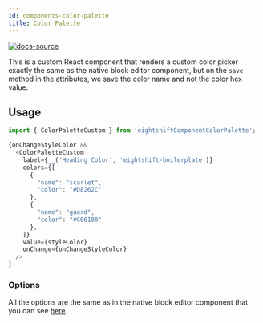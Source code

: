 ```yaml
---
id: components-color-palette
title: Color Palette
---
```


[![docs-source](https://img.shields.io/badge/source-eigthshift--frontend--libs-yellow?style=for-the-badge&logo=javascript&labelColor=2a2a2a)](https://github.com/infinum/eightshift-frontend-libs/tree/v2.0.0/components/color-palette-custom/color-palette-custom.js)

This is a custom React component that renders a custom color picker exactly the same as the native block editor component, but on the `save` method in the attributes, we save the color name and not the color hex value.

## Usage

```js
import { ColorPaletteCustom } from 'eightshiftComponentColorPalette';

{onChangeStyleColor &&
  <ColorPaletteCustom
    label={__('Heading Color', 'eightshift-boilerplate')}
    colors={[
      {
        "name": "scarlet",
        "color": "#D8262C"
      },
      {
        "name": "guard",
        "color": "#C00100"
      },
    ]}
    value={styleColor}
    onChange={onChangeStyleColor}
  />
}
```

### Options

All the options are the same as in the native block editor component that you can see [here](https://developer.wordpress.org/block-editor/components/color-palette/).
